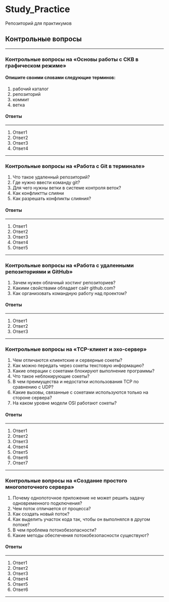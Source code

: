 # Study_Practice
Репозиторий для практикумов

## Контрольные вопросы

---
### Контрольные вопросы на «Основы работы с СКВ в графическом режиме»
#### Опишите своими словами следующие терминов:
1. рабочий каталог
2. репозиторий
3. коммит
4. ветка

#### Ответы

---
1. Ответ1
2. Ответ2
3. Ответ3
4. Ответ4
---


### Контрольные вопросы на «Работа с Git в терминале»
1. Что такое удаленный репозиторий?
2. Где нужно ввести команду git?
3. Для чего нужны ветки в системе контроля веток?
4. Как конфликтты слияни
5. Как разрешать конфликты слияния?

#### Ответы

---
1. Ответ1
2. Ответ2
3. Ответ3
4. Ответ4
5. Ответ5
---

### Контрольные вопросы на «Работа с удаленными репозиториями и GitHub»
1. Зачем нужен облачный хостинг репозиториев?
2. Какими свойствами обладает сайт github.com?
3. Как организовать командную работу над проектом?
#### Ответы

---
1. Ответ1
2. Ответ2
3. Ответ3
---

### Контрольные вопросы на «TCP-клиент и эхо-сервер»
1. Чем отличаются клиентские и серверные сокеты?
2. Как можно передать через сокеты текстовую информацию?
3. Какие операции с сокетами блокируют выполнение программы?
4. Что такое неблокирующие сокеты?
5. В чем преимущества и недостатки использования TCP по сравнению с UDP?
6. Какие вызовы, связанные с сокетами используются только на стороне сервера?
7. На каком уровне модели OSI работают сокеты?
#### Ответы

---
1. Ответ1
2. Ответ2
3. Ответ3
4. Ответ4
5. Ответ5
6. Ответ6
7. Ответ7
---

### Контрольные вопросы на «Создание простого многопоточного сервера»
1. Почему однопоточное приложение не может решить задачу одновременного подключения?
2. Чем поток отличается от процесса?
3. Как создать новый поток?
4. Как выделить участок кода так, чтобы он выполнялся в другом потоке?
5. В чем проблема потокобезопасности?
6. Какие методы обеспечения потокобезопасности существуют?
#### Ответы

---
1. Ответ1
2. Ответ2
3. Ответ3
4. Ответ4
5. Ответ5
6. Ответ6
---
